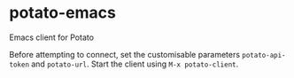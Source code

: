 # potato-emacs
Emacs client for Potato

Before attempting to connect, set the customisable parameters
`potato-api-token` and `potato-url`. Start the client using
`M-x potato-client`.
